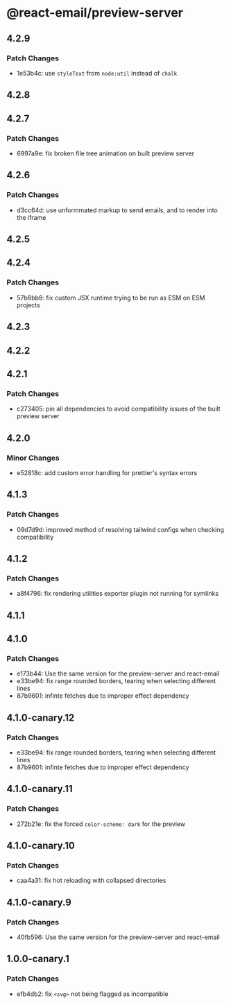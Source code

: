 # @react-email/preview-server

## 4.2.9

### Patch Changes

- 1e53b4c: use `styleText` from `node:util` instead of `chalk`

## 4.2.8

## 4.2.7

### Patch Changes

- 6997a9e: fix broken file tree animation on built preview server

## 4.2.6

### Patch Changes

- d3cc64d: use unformmated markup to send emails, and to render into the iframe

## 4.2.5

## 4.2.4

### Patch Changes

- 57b8bb8: fix custom JSX runtime trying to be run as ESM on ESM projects

## 4.2.3

## 4.2.2

## 4.2.1

### Patch Changes

- c273405: pin all dependencies to avoid compatibility issues of the built preview server

## 4.2.0

### Minor Changes

- e52818c: add custom error handling for prettier's syntax errors

## 4.1.3

### Patch Changes

- 09d7d9d: improved method of resolving tailwind configs when checking compatibility

## 4.1.2

### Patch Changes

- a8f4796: fix rendering utilities exporter plugin not running for symlinks

## 4.1.1

## 4.1.0

### Patch Changes

- e173b44: Use the same version for the preview-server and react-email
- e33be94: fix range rounded borders, tearing when selecting different lines
- 87b9601: infinte fetches due to improper effect dependency

## 4.1.0-canary.12

### Patch Changes

- e33be94: fix range rounded borders, tearing when selecting different lines
- 87b9601: infinte fetches due to improper effect dependency

## 4.1.0-canary.11

### Patch Changes

- 272b21e: fix the forced `color-scheme: dark` for the preview

## 4.1.0-canary.10

### Patch Changes

- caa4a31: fix hot reloading with collapsed directories

## 4.1.0-canary.9

### Patch Changes

- 40fb596: Use the same version for the preview-server and react-email

## 1.0.0-canary.1

### Patch Changes

- efb4db2: fix `<svg>` not being flagged as incompatible
